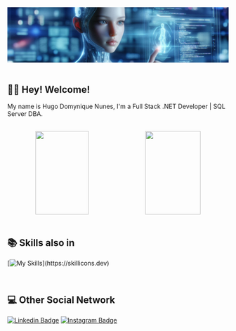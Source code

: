 <div align="center">
<img src="https://github.com/hugoDomynique/hugoDomynique/blob/main/Assets/1731823663966.jpeg" />
</div>
<br />

## 👋🏼 Hey! Welcome!

My name is Hugo Domynique Nunes, I'm a Full Stack .NET Developer | SQL Server DBA.

<br />
<div align="center">
<img width="49%" height="190px" src="https://github-readme-stats.vercel.app/api?username=domynique&theme=transparent&hide_border=true&show_icons=true" />  
<img width="50%" height="190px" src="https://github-readme-stats.vercel.app/api/top-langs/?username=domynique&theme=transparent&show_icons=true&hide_border=true&layout=compact" />
</div>

<br />

## 📚 Skills also in
[![My Skills](https://skillicons.dev/icons?i=dotnet,cs,angular,js,jquery,html,css,bootstrap,azure,git,kubernetes,docker,sqlite,postgres,mysql,postman,sublime,visualstudio,vscode,)](https://skillicons.dev)

<br />

## 💻 Other Social Network 

[![Linkedin Badge](https://img.shields.io/badge/-LinkedIn-blue?style=flat-square&logo=Linkedin&logoColor=white&link=https://www.linkedin.com/in/hugodomynique/)](https://www.linkedin.com/in/hugodomynique/)
[![Instagram Badge](https://img.shields.io/badge/-Instagram-C13584?style=flat-square&labelColor=C13584&logo=instagram&logoColor=white&link=https://www.instagram.com/hugodomynique/)](https://www.instagram.com/hugodomynique/)
